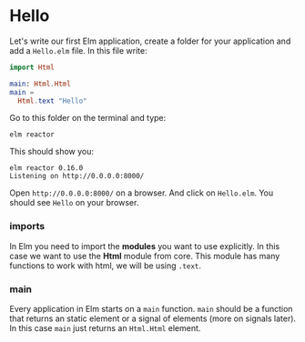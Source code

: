 # Hello

Let's write our first Elm application, create a folder for your application and add a `Hello.elm` file. In this file write:

```elm
import Html

main: Html.Html
main =
  Html.text "Hello"
```

Go to this folder on the terminal and type:

```
elm reactor
```

This should show you:

```
elm reactor 0.16.0
Listening on http://0.0.0.0:8000/
```

Open `http://0.0.0.0:8000/` on a browser. And click on `Hello.elm`. You should see `Hello` on your browser.

### imports

In Elm you need to import the __modules__  you want to use explicitly. In this case we want to use the __Html__ module from core. This module has many functions to work with html, we will be using `.text`.

### main

Every application in Elm starts on a `main` function. `main` should be a function that returns an static element or a signal of elements (more on signals later). In this case `main` just returns an `Html.Html` element.


